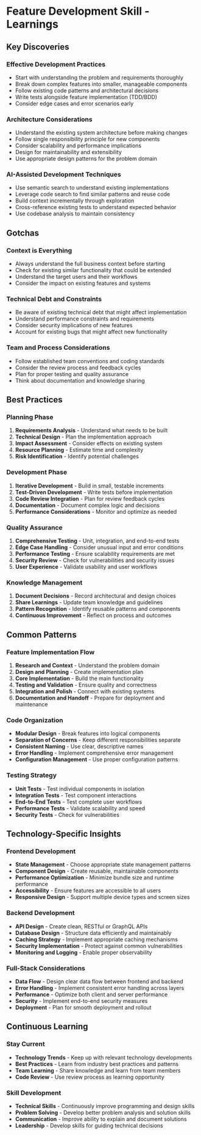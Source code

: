 # Feature Development Skill - Learnings

## Key Discoveries

### Effective Development Practices
- Start with understanding the problem and requirements thoroughly
- Break down complex features into smaller, manageable components
- Follow existing code patterns and architectural decisions
- Write tests alongside feature implementation (TDD/BDD)
- Consider edge cases and error scenarios early

### Architecture Considerations
- Understand the existing system architecture before making changes
- Follow single responsibility principle for new components
- Consider scalability and performance implications
- Design for maintainability and extensibility
- Use appropriate design patterns for the problem domain

### AI-Assisted Development Techniques
- Use semantic search to understand existing implementations
- Leverage code search to find similar patterns and reuse code
- Build context incrementally through exploration
- Cross-reference existing tests to understand expected behavior
- Use codebase analysis to maintain consistency

## Gotchas

### Context is Everything
- Always understand the full business context before starting
- Check for existing similar functionality that could be extended
- Understand the target users and their workflows
- Consider the impact on existing features and systems

### Technical Debt and Constraints
- Be aware of existing technical debt that might affect implementation
- Understand performance constraints and requirements
- Consider security implications of new features
- Account for existing bugs that might affect new functionality

### Team and Process Considerations
- Follow established team conventions and coding standards
- Consider the review process and feedback cycles
- Plan for proper testing and quality assurance
- Think about documentation and knowledge sharing

## Best Practices

### Planning Phase
1. **Requirements Analysis** - Understand what needs to be built
2. **Technical Design** - Plan the implementation approach
3. **Impact Assessment** - Consider effects on existing system
4. **Resource Planning** - Estimate time and complexity
5. **Risk Identification** - Identify potential challenges

### Development Phase
1. **Iterative Development** - Build in small, testable increments
2. **Test-Driven Development** - Write tests before implementation
3. **Code Review Integration** - Plan for review feedback cycles
4. **Documentation** - Document complex logic and decisions
5. **Performance Considerations** - Monitor and optimize as needed

### Quality Assurance
1. **Comprehensive Testing** - Unit, integration, and end-to-end tests
2. **Edge Case Handling** - Consider unusual input and error conditions
3. **Performance Testing** - Ensure scalability requirements are met
4. **Security Review** - Check for vulnerabilities and security issues
5. **User Experience** - Validate usability and user workflows

### Knowledge Management
1. **Document Decisions** - Record architectural and design choices
2. **Share Learnings** - Update team knowledge and guidelines
3. **Pattern Recognition** - Identify reusable patterns and components
4. **Continuous Improvement** - Reflect on process and outcomes

## Common Patterns

### Feature Implementation Flow
1. **Research and Context** - Understand the problem domain
2. **Design and Planning** - Create implementation plan
3. **Core Implementation** - Build the main functionality
4. **Testing and Validation** - Ensure quality and correctness
5. **Integration and Polish** - Connect with existing systems
6. **Documentation and Handoff** - Prepare for deployment and maintenance

### Code Organization
- **Modular Design** - Break features into logical components
- **Separation of Concerns** - Keep different responsibilities separate
- **Consistent Naming** - Use clear, descriptive names
- **Error Handling** - Implement comprehensive error management
- **Configuration Management** - Use proper configuration patterns

### Testing Strategy
- **Unit Tests** - Test individual components in isolation
- **Integration Tests** - Test component interactions
- **End-to-End Tests** - Test complete user workflows
- **Performance Tests** - Validate scalability and speed
- **Security Tests** - Check for vulnerabilities

## Technology-Specific Insights

### Frontend Development
- **State Management** - Choose appropriate state management patterns
- **Component Design** - Create reusable, maintainable components
- **Performance Optimization** - Minimize bundle size and runtime performance
- **Accessibility** - Ensure features are accessible to all users
- **Responsive Design** - Support multiple device types and screen sizes

### Backend Development
- **API Design** - Create clean, RESTful or GraphQL APIs
- **Database Design** - Structure data efficiently and maintainably
- **Caching Strategy** - Implement appropriate caching mechanisms
- **Security Implementation** - Protect against common vulnerabilities
- **Monitoring and Logging** - Enable proper observability

### Full-Stack Considerations
- **Data Flow** - Design clear data flow between frontend and backend
- **Error Handling** - Implement consistent error handling across layers
- **Performance** - Optimize both client and server performance
- **Security** - Implement end-to-end security measures
- **Deployment** - Plan for smooth deployment and rollout

## Continuous Learning

### Stay Current
- **Technology Trends** - Keep up with relevant technology developments
- **Best Practices** - Learn from industry best practices and patterns
- **Team Learning** - Share knowledge and learn from team members
- **Code Review** - Use review process as learning opportunity

### Skill Development
- **Technical Skills** - Continuously improve programming and design skills
- **Problem Solving** - Develop better problem analysis and solution skills
- **Communication** - Improve ability to explain and document solutions
- **Leadership** - Develop skills for guiding technical decisions 
